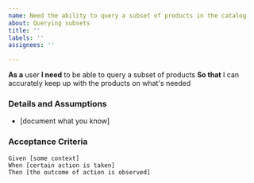 ```yaml
---
name: Need the ability to query a subset of products in the catalog
about: Querying subsets
title: ''
labels: ''
assignees: ''

---
```


**As a** user
 **I need** to be able to query a subset of products
 **So that** I can accurately keep up with the products on what's needed
   
 ### Details and Assumptions
 * [document what you know]
   
 ### Acceptance Criteria  
   
 ```gherkin
 Given [some context]
 When [certain action is taken]
 Then [the outcome of action is observed]
 ```
